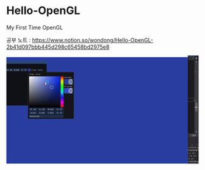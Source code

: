 # Hello-OpenGL
My First Time OpenGL


공부 노트 : https://www.notion.so/wondong/Hello-OpenGL-2b41d097bbb445d298c65458bd2975e8


![Alt Text](https://github.com/wonAdam/Hello-OpenGL/blob/master/ezgif.com-gif-maker%20(19).gif?raw=true)
